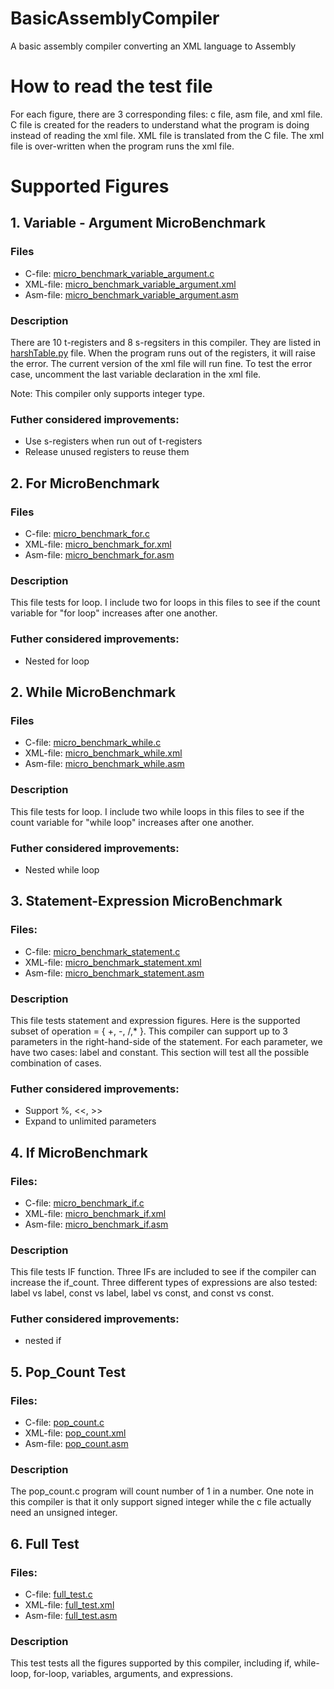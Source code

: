 # BasicAssemblyCompiler
A basic assembly compiler converting an XML language to Assembly

# How to read the test file
For each figure, there are 3 corresponding files: c file, asm file, and xml file. C file is created for the readers to understand what the program is doing instead of reading the xml file. XML file is translated from the C file. The xml file is over-written when the program runs the xml file. 

# Supported Figures
## 1. Variable - Argument MicroBenchmark
### Files
* C-file: [micro_benchmark_variable_argument.c](testing/micro_benchmark_variable_argument.c)
* XML-file: [micro_benchmark_variable_argument.xml](testing/micro_benchmark_variable_argument.xml)
* Asm-file: [micro_benchmark_variable_argument.asm](testing/micro_benchmark_variable_argument.asm)

### Description
There are 10 t-registers and 8 s-regsiters in this compiler. They are listed in [harshTable.py](hashTable.py) file. When the program runs out of the registers, it will raise the error. The current version of the xml file will run fine. To test the error case, uncomment the last variable declaration in the xml file. 

Note: This compiler only supports integer type.

### Futher considered improvements:
* Use s-registers when run out of t-registers
* Release unused registers to reuse them

## 2. For MicroBenchmark
### Files
* C-file: [micro_benchmark_for.c](testing/micro_benchmark_for.c)
* XML-file: [micro_benchmark_for.xml](testing/micro_benchmark_for.xml)
* Asm-file: [micro_benchmark_for.asm](testing/micro_benchmark_for.asm)

### Description
This file tests for loop. I include two for loops in this files to see if the count variable for "for loop" increases after one another. 

### Futher considered improvements:
* Nested for loop

## 2. While MicroBenchmark
### Files
* C-file: [micro_benchmark_while.c](testing/micro_benchmark_while.c)
* XML-file: [micro_benchmark_while.xml](testing/micro_benchmark_while.xml)
* Asm-file: [micro_benchmark_while.asm](testing/micro_benchmark_while.asm)

### Description
This file tests for loop. I include two while loops in this files to see if the count variable for "while loop" increases after one another. 

### Futher considered improvements:
* Nested while loop

## 3. Statement-Expression MicroBenchmark
### Files:
* C-file: [micro_benchmark_statement.c](testing/micro_benchmark_statement.c)
* XML-file: [micro_benchmark_statement.xml](testing/micro_benchmark_statement.xml)
* Asm-file: [micro_benchmark_statement.asm](testing/micro_benchmark_statement.asm)

### Description
This file tests statement and expression figures. Here is the supported subset of operation = { +, -, /,* }. This compiler can support up to 3 parameters in the right-hand-side of the statement. For each parameter, we have two cases: label and constant. This section will test all the possible combination of cases.

### Futher considered improvements:
* Support %, <<, >>
* Expand to unlimited parameters

## 4. If MicroBenchmark
### Files:
* C-file: [micro_benchmark_if.c](testing/micro_benchmark_if.c)
* XML-file: [micro_benchmark_if.xml](testing/micro_benchmark_if.xml)
* Asm-file: [micro_benchmark_if.asm](testing/micro_benchmark_if.asm)

### Description
This file tests IF function. Three IFs are included to see if the compiler can increase the if_count. Three different types of expressions are also tested: label vs label, const vs label, label vs const, and const vs const.

### Futher considered improvements:
* nested if

## 5. Pop_Count Test
### Files:
* C-file: [pop_count.c](testing/pop_count.c)
* XML-file: [pop_count.xml](testing/pop_count.xml)
* Asm-file: [pop_count.asm](testing/pop_count.asm)

### Description
The pop_count.c program will count number of 1 in a number. One note in this compiler is that it only support signed integer while the c file actually need an unsigned integer. 

## 6. Full Test
### Files:
* C-file: [full_test.c](testing/full_test.c)
* XML-file: [full_test.xml](testing/full_test.xml)
* Asm-file: [full_test.asm](testing/full_test.asm)

### Description
This test tests all the figures supported by this compiler, including if, while-loop, for-loop, variables, arguments, and expressions.

